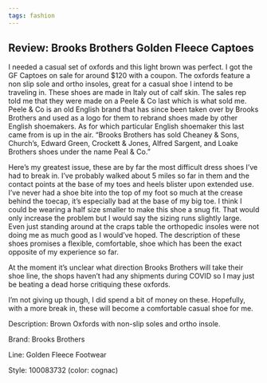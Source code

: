 ```yaml
---
tags: fashion
---
```


## Review: Brooks Brothers Golden Fleece Captoes

I needed a casual set of oxfords and this light brown was perfect. I got the GF Captoes on sale for around $120 with a coupon. The oxfords feature a non slip sole and ortho insoles, great for a casual shoe I intend to be traveling in. These shoes are made in Italy out of calf skin. The sales rep told me that they were made on a Peele & Co last which is what sold me. Peele & Co is an old English brand that has since been taken over by Brooks Brothers and used as a logo for them to rebrand shoes made by other English shoemakers. As for which particular English shoemaker this last came from is up in the air. “Brooks Brothers has sold Cheaney & Sons, Church’s, Edward Green, Crockett & Jones, Alfred Sargent, and Loake Brothers shoes under the name Peal & Co.”

Here’s my greatest issue, these are by far the most difficult dress shoes I’ve had to break in. I’ve probably walked about 5 miles so far in them and the contact points at the base of my toes and heels blister upon extended use. I’ve never had a shoe bite into the top of my foot so much at the crease behind the toecap, it’s especially bad at the base of my big toe. I think I could be wearing a half size smaller to make this shoe a snug fit. That would only increase the problem but I would say the sizing runs slightly large. Even just standing around at the craps table the orthopedic insoles were not doing me as much good as I would’ve hoped. The description of these shoes promises a flexible, comfortable, shoe which has been the exact opposite of my experience so far.

At the moment it’s unclear what direction Brooks Brothers will take their shoe line, the shops haven’t had any shipments during COVID so I may just be beating a dead horse critiquing these oxfords.

I’m not giving up though, I did spend a bit of money on these. Hopefully, with a more break in, these will become a comfortable casual shoe for me.

Description: Brown Oxfords with non-slip soles and ortho insole.

Brand: Brooks Brothers

Line: Golden Fleece Footwear

Style: 100083732 (color: cognac)